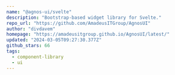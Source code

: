 ```yaml
---
name: "@agnos-ui/svelte"
description: "Bootstrap-based widget library for Svelte."
repo_url: "https://github.com/AmadeusITGroup/AgnosUI"
author: "divdavem"
homepage: "https://amadeusitgroup.github.io/AgnosUI/latest/"
updated: "2024-03-05T09:27:30.377Z"
github_stars: 66
tags: 
  - component-library
  - ui
---
```

